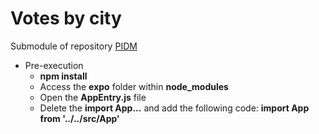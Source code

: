 # Votes by city
Submodule of repository <a href="https://github.com/LuisFernando1407/pidm">PIDM</a>

- Pre-execution
  - <b>npm install</b>
  - Access the <b>expo</b> folder within <b>node_modules</b>
  - Open the <b>AppEntry.js</b> file
  - Delete the <b>import App...</b> and add the following code: <b>import App from '../../src/App'</b>
